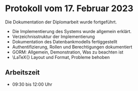 # Protokoll vom 17. Februar 2023 

Die Dokumentation der Diplomarbeit wurde fortgeführt. 
- Die Implementierung des Systems wurde allgemein erklärt.
- Verzeichnisstruktur der Implementierung
- Dokumentation des Datenbankmodells fertiggestellt
- Authentifizierung, Rollen und Berechtigungen dokumentiert
- GORM: Allgemein, Demonstration, Was zu beachten ist
- \LaTeX{} Layout und Format, Probleme behoben 

## Arbeitszeit
<!-- { "progress": true, "date": ["23/02/17"] } -->
- 09:30 bis 12:00 Uhr
<!-- { "progress": false } -->

